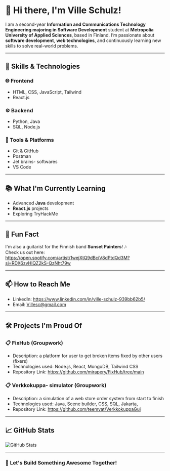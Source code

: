 # 👋 Hi there, I'm Ville Schulz!

I am a second-year **Information and Communications Technology Engineering majoring in Software Development**  student at **Metropolia University of Applied Sciences**, based in Finland. I’m passionate about **software development**, **web technologies**, and continuously learning new skills to solve real-world problems.

---

## 🚀 **Skills & Technologies**

### 🌐 Frontend
- HTML, CSS, JavaScript, Tailwind
- React.js

### ⚙️ Backend
- Python, Java
- SQL, Node.js

### 🧰 Tools & Platforms
- Git & GitHub
- Postman
- Jet brains- softwares
- VS Code

---

## 📚 **What I'm Currently Learning**
- Advanced **Java** development
- **React.js** projects
- Exploring TryHackMe

---

## 🎸 **Fun Fact**
I'm also a guitarist for the Finnish band **Sunset Painters**! 🎶  
Check us out here: https://open.spotify.com/artist/1wejXtQ9dBciV8dPtdQd3M?si=RDX6zvHlQZ2kS-QzNht79w

---

## 📫 **How to Reach Me**
- LinkedIn: https://www.linkedin.com/in/ville-schulz-939bb62b5/
- Email: Villesc@gmail.com  
  

---

## 🛠️ **Projects I'm Proud Of**

### 📋 **FixHub (Groupwork)**
- Description: a platform for user to get broken items fixed by other users (fixers)
- Technologies used: Node.js, React, MongoDB, Tailwind CSS
- Repository Link: https://github.com/mirapery/FixHub/tree/main

### 📋 **Verkkokuppa- simulator (Groupwork)**
- Description: a simulation of a web store order system from start to finish
- Technologies used: Java, Scene builder, CSS, SQL, Jakarta,
- Repository Link: https://github.com/teemvat/VerkkokuppaGui

---

## 📈 **GitHub Stats**

![GitHub Stats](https://github-readme-stats.vercel.app/api?username=VilleSchulz&show_icons=true&theme=radical)

---

### 🚧 **Let's Build Something Awesome Together!**
